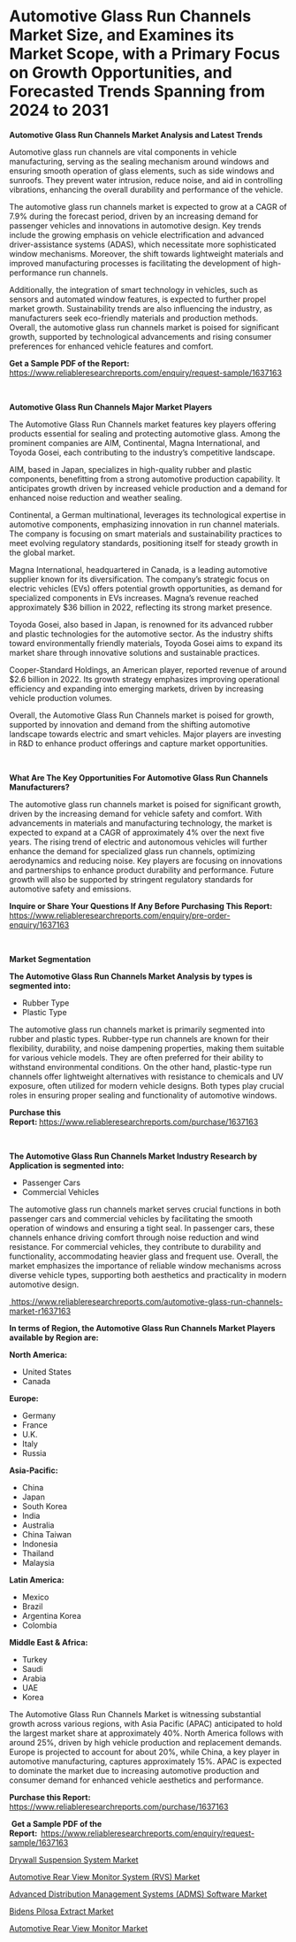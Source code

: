 <p><h1>Automotive Glass Run Channels Market Size, and Examines its Market Scope, with a Primary Focus on Growth Opportunities, and Forecasted Trends Spanning from 2024 to 2031</h1></p><p><strong>Automotive Glass Run Channels Market Analysis and Latest Trends</strong></p>
<p><p>Automotive glass run channels are vital components in vehicle manufacturing, serving as the sealing mechanism around windows and ensuring smooth operation of glass elements, such as side windows and sunroofs. They prevent water intrusion, reduce noise, and aid in controlling vibrations, enhancing the overall durability and performance of the vehicle.</p><p>The automotive glass run channels market is expected to grow at a CAGR of 7.9% during the forecast period, driven by an increasing demand for passenger vehicles and innovations in automotive design. Key trends include the growing emphasis on vehicle electrification and advanced driver-assistance systems (ADAS), which necessitate more sophisticated window mechanisms. Moreover, the shift towards lightweight materials and improved manufacturing processes is facilitating the development of high-performance run channels.</p><p>Additionally, the integration of smart technology in vehicles, such as sensors and automated window features, is expected to further propel market growth. Sustainability trends are also influencing the industry, as manufacturers seek eco-friendly materials and production methods. Overall, the automotive glass run channels market is poised for significant growth, supported by technological advancements and rising consumer preferences for enhanced vehicle features and comfort.</p></p>
<p><strong>Get a Sample PDF of the Report:&nbsp;</strong> <a href="https://www.reliableresearchreports.com/enquiry/request-sample/1637163">https://www.reliableresearchreports.com/enquiry/request-sample/1637163</a></p>
<p>&nbsp;</p>
<p><strong>Automotive Glass Run Channels Major Market Players</strong></p>
<p><p>The Automotive Glass Run Channels market features key players offering products essential for sealing and protecting automotive glass. Among the prominent companies are AIM, Continental, Magna International, and Toyoda Gosei, each contributing to the industry’s competitive landscape.</p><p>AIM, based in Japan, specializes in high-quality rubber and plastic components, benefitting from a strong automotive production capability. It anticipates growth driven by increased vehicle production and a demand for enhanced noise reduction and weather sealing.</p><p>Continental, a German multinational, leverages its technological expertise in automotive components, emphasizing innovation in run channel materials. The company is focusing on smart materials and sustainability practices to meet evolving regulatory standards, positioning itself for steady growth in the global market.</p><p>Magna International, headquartered in Canada, is a leading automotive supplier known for its diversification. The company’s strategic focus on electric vehicles (EVs) offers potential growth opportunities, as demand for specialized components in EVs increases. Magna’s revenue reached approximately $36 billion in 2022, reflecting its strong market presence.</p><p>Toyoda Gosei, also based in Japan, is renowned for its advanced rubber and plastic technologies for the automotive sector. As the industry shifts toward environmentally friendly materials, Toyoda Gosei aims to expand its market share through innovative solutions and sustainable practices.</p><p>Cooper-Standard Holdings, an American player, reported revenue of around $2.6 billion in 2022. Its growth strategy emphasizes improving operational efficiency and expanding into emerging markets, driven by increasing vehicle production volumes.</p><p>Overall, the Automotive Glass Run Channels market is poised for growth, supported by innovation and demand from the shifting automotive landscape towards electric and smart vehicles. Major players are investing in R&D to enhance product offerings and capture market opportunities.</p></p>
<p>&nbsp;</p>
<p><strong>What Are The Key Opportunities For Automotive Glass Run Channels Manufacturers?</strong></p>
<p><p>The automotive glass run channels market is poised for significant growth, driven by the increasing demand for vehicle safety and comfort. With advancements in materials and manufacturing technology, the market is expected to expand at a CAGR of approximately 4% over the next five years. The rising trend of electric and autonomous vehicles will further enhance the demand for specialized glass run channels, optimizing aerodynamics and reducing noise. Key players are focusing on innovations and partnerships to enhance product durability and performance. Future growth will also be supported by stringent regulatory standards for automotive safety and emissions.</p></p>
<p><strong>Inquire or Share Your Questions If Any Before Purchasing This Report:</strong> <a href="https://www.reliableresearchreports.com/enquiry/pre-order-enquiry/1637163">https://www.reliableresearchreports.com/enquiry/pre-order-enquiry/1637163</a></p>
<p>&nbsp;</p>
<p><strong>Market Segmentation</strong></p>
<p><strong>The Automotive Glass Run Channels Market Analysis by types is segmented into:</strong></p>
<p><ul><li>Rubber Type</li><li>Plastic Type</li></ul></p>
<p><p>The automotive glass run channels market is primarily segmented into rubber and plastic types. Rubber-type run channels are known for their flexibility, durability, and noise dampening properties, making them suitable for various vehicle models. They are often preferred for their ability to withstand environmental conditions. On the other hand, plastic-type run channels offer lightweight alternatives with resistance to chemicals and UV exposure, often utilized for modern vehicle designs. Both types play crucial roles in ensuring proper sealing and functionality of automotive windows.</p></p>
<p><strong>Purchase this Report:&nbsp;</strong><a href="https://www.reliableresearchreports.com/purchase/1637163">https://www.reliableresearchreports.com/purchase/1637163</a></p>
<p>&nbsp;</p>
<p><strong>The Automotive Glass Run Channels Market Industry Research by Application is segmented into:</strong></p>
<p><ul><li>Passenger Cars</li><li>Commercial Vehicles</li></ul></p>
<p><p>The automotive glass run channels market serves crucial functions in both passenger cars and commercial vehicles by facilitating the smooth operation of windows and ensuring a tight seal. In passenger cars, these channels enhance driving comfort through noise reduction and wind resistance. For commercial vehicles, they contribute to durability and functionality, accommodating heavier glass and frequent use. Overall, the market emphasizes the importance of reliable window mechanisms across diverse vehicle types, supporting both aesthetics and practicality in modern automotive design.</p></p>
<p><a href="https://www.reliableresearchreports.com/automotive-glass-run-channels-market-r1637163">&nbsp;https://www.reliableresearchreports.com/automotive-glass-run-channels-market-r1637163</a></p>
<p><strong>In terms of Region, the Automotive Glass Run Channels Market Players available by Region are:</strong></p>
<p>
    <p> <strong> North America: </strong>
        <ul>
            <li>United States</li>
            <li>Canada</li>
        </ul>
        </p> 
    <p> <strong> Europe: </strong>
        <ul>
            <li>Germany</li>
            <li>France</li>
            <li>U.K.</li>
            <li>Italy</li>
            <li>Russia</li>
        </ul>
        </p> 
    <p> <strong> Asia-Pacific: </strong>
        <ul>
            <li>China</li>
            <li>Japan</li>
            <li>South Korea</li>
            <li>India</li>
            <li>Australia</li>
            <li>China Taiwan</li>
            <li>Indonesia</li>
            <li>Thailand</li>
            <li>Malaysia</li>
        </ul>
        </p> 
    <p> <strong> Latin America: </strong>
        <ul>
            <li>Mexico</li>
            <li>Brazil</li>
            <li>Argentina Korea</li>
            <li>Colombia</li>
        </ul>
        </p> 
    <p> <strong> Middle East & Africa: </strong>
        <ul>
            <li>Turkey</li>
            <li>Saudi</li>
            <li>Arabia</li>
            <li>UAE</li>
            <li>Korea</li>
        </ul>
    </p>
    </p>
<p><p>The Automotive Glass Run Channels Market is witnessing substantial growth across various regions, with Asia Pacific (APAC) anticipated to hold the largest market share at approximately 40%. North America follows with around 25%, driven by high vehicle production and replacement demands. Europe is projected to account for about 20%, while China, a key player in automotive manufacturing, captures approximately 15%. APAC is expected to dominate the market due to increasing automotive production and consumer demand for enhanced vehicle aesthetics and performance.</p></p>
<p><strong>Purchase this Report: </strong><a href="https://www.reliableresearchreports.com/purchase/1637163">https://www.reliableresearchreports.com/purchase/1637163</a></p>
<p>&nbsp;<strong>Get a Sample PDF of the Report:&nbsp;&nbsp;</strong><a href="https://www.reliableresearchreports.com/enquiry/request-sample/1637163">https://www.reliableresearchreports.com/enquiry/request-sample/1637163</a></p>
<p><strong></strong></p>
<p><p><a href="https://www.linkedin.com/pulse/global-drywall-suspension-system-market-opportunities-challenges2024-majre?trackingId=0hZ%2Bve5IT0uqneVahwoxgw%3D%3D">Drywall Suspension System Market</a></p><p><a href="https://github.com/MarciaRunte/Market-Research-Report-List-1/blob/main/automotive-rear-view-monitor-system-rvs-market.md">Automotive Rear View Monitor System (RVS) Market</a></p><p><a href="https://medium.com/@mrjessycarter/advanced-distribution-management-systems-adms-software-market-strategic-insights-product-bf82ebd87b9e?postPublishedType=repub">Advanced Distribution Management Systems (ADMS) Software Market</a></p><p><a href="https://issuu.com/reportprime-2/docs/bidens-pilosa-extract-market-size-2_a8e0f9798d0e19">Bidens Pilosa Extract Market</a></p><p><a href="https://github.com/Chiragrp22/Market-Research-Report-List-6/blob/main/automotive-rear-view-monitor-market.md">Automotive Rear View Monitor Market</a></p></p>